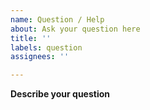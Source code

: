 ```yaml
---
name: Question / Help
about: Ask your question here
title: ''
labels: question
assignees: ''

---
```


**Describe your question**
